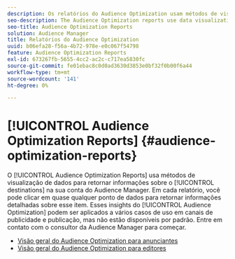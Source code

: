 ```yaml
---
description: Os relatórios do Audience Optimization usam métodos de visualização de dados para retornar informações sobre os destinos em sua conta do Audience Manager. Em cada relatório, você pode clicar em quase qualquer ponto de dados para retornar informações detalhadas sobre esse item. Esses insights do Audience Optimization podem ser aplicados a vários casos de uso em canais de publicidade e publicação, mas não estão disponíveis por padrão. Entre em contato com o consultor da Audience Manager para começar.
seo-description: The Audience Optimization reports use data visualization methods to return information on the destinations in your Audience Manager account. In each report, you can click on almost any data point to return detailed information about that item. These Audience Optimization insights can be applied to several use cases across advertising and publishing channels, but are not available by default. Contact your Audience Manager consultant to get started.
seo-title: Audience Optimization Reports
solution: Audience Manager
title: Relatórios do Audience Optimization
uuid: b06efa28-f56a-4b72-978e-e0c067f54798
feature: Audience Optimization Reports
exl-id: 673267fb-5655-4cc2-ac2c-c717ea5830fc
source-git-commit: fe01ebac8c0d0ad3630d3853e0bf32f0b00f6a44
workflow-type: tm+mt
source-wordcount: '141'
ht-degree: 0%

---
```


# [!UICONTROL Audience Optimization Reports] {#audience-optimization-reports}

O [!UICONTROL Audience Optimization Reports] usa métodos de visualização de dados para retornar informações sobre o [!UICONTROL destinations] na sua conta do Audience Manager. Em cada relatório, você pode clicar em quase qualquer ponto de dados para retornar informações detalhadas sobre esse item. Esses insights do [!UICONTROL Audience Optimization] podem ser aplicados a vários casos de uso em canais de publicidade e publicação, mas não estão disponíveis por padrão. Entre em contato com o consultor da Audience Manager para começar.

+ [Visão geral do Audience Optimization para anunciantes](aor-advertisers/aor-advertisers.md)
+ [Visão geral do Audience Optimization para editores](aor-publishers/aor-publishers.md)
